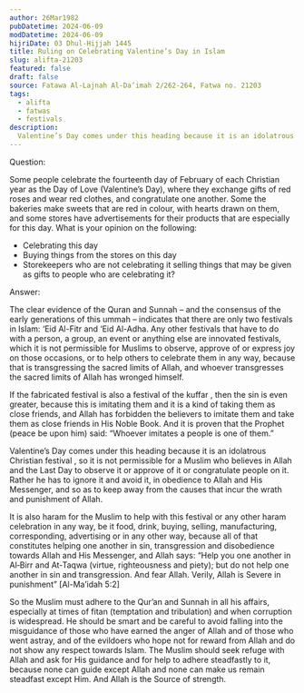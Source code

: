 ```yaml
---
author: 26Mar1982
pubDatetime: 2024-06-09
modDatetime: 2024-06-09
hijriDate: 03 Dhul-Hijjah 1445
title: Ruling on Celebrating Valentine’s Day in Islam
slug: alifta-21203
featured: false
draft: false
source: Fatawa Al-Lajnah Al-Da’imah 2/262-264, Fatwa no. 21203
tags:
  - alifta
  - fatwas
  - festivals
description:
  Valentine’s Day comes under this heading because it is an idolatrous Christian festival , so it is not permissible for a Muslim who believes in Allah and the Last Day to observe it or approve of it or congratulate people on it.
---
```


Question: 

Some people celebrate the fourteenth day of February of each Christian year as the Day of Love (Valentine’s Day), where they exchange gifts of red roses and wear red clothes, and congratulate one another. Some the bakeries make sweets that are red in colour, with hearts drawn on them, and some stores have advertisements for their products that are especially for this day. What is your opinion on the following:

- Celebrating this day
- Buying things from the stores on this day
- Storekeepers who are not celebrating it selling things that may be given as gifts to people who are celebrating it?

Answer: 

The clear evidence of the Quran and Sunnah – and the consensus of the early generations of this ummah – indicates that there are only two festivals in Islam: ‘Eid Al-Fitr and ‘Eid Al-Adha. Any other festivals that have to do with a person, a group, an event or anything else are innovated festivals, which it is not permissible for Muslims to observe, approve of or express joy on those occasions, or to help others to celebrate them in any way, because that is transgressing the sacred limits of Allah, and whoever transgresses the sacred limits of Allah has wronged himself.

If the fabricated festival is also a festival of the kuffar , then the sin is even greater, because this is imitating them and it is a kind of taking them as close friends, and Allah has forbidden the believers to imitate them and take them as close friends in His Noble Book. And it is proven that the Prophet (peace be upon him) said: “Whoever imitates a people is one of them.”

Valentine’s Day comes under this heading because it is an idolatrous Christian festival , so it is not permissible for a Muslim who believes in Allah and the Last Day to observe it or approve of it or congratulate people on it. Rather he has to ignore it and avoid it, in obedience to Allah and His Messenger, and so as to keep away from the causes that incur the wrath and punishment of Allah.

It is also haram for the Muslim to help with this festival or any other haram celebration in any way, be it food, drink, buying, selling, manufacturing, corresponding, advertising or in any other way, because all of that constitutes helping one another in sin, transgression and disobedience towards Allah and His Messenger, and Allah says: “Help you one another in Al‑Birr and At‑Taqwa (virtue, righteousness and piety); but do not help one another in sin and transgression. And fear Allah. Verily, Allah is Severe in punishment” [Al-Ma’idah 5:2] 

So the Muslim must adhere to the Qur’an and Sunnah in all his affairs, especially at times of fitan (temptation and tribulation) and when corruption is widespread. He should be smart and be careful to avoid falling into the misguidance of those who have earned the anger of Allah and of those who went astray, and of the evildoers who hope not for reward from Allah and do not show any respect towards Islam. The Muslim should seek refuge with Allah and ask for His guidance and for help to adhere steadfastly to it, because none can guide except Allah and none can make us remain steadfast except Him. And Allah is the Source of strength.



